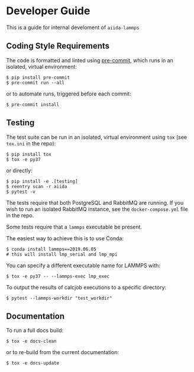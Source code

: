 # Developer Guide

This is a guide for internal develoment of `aiida-lammps`

## Coding Style Requirements

The code is formatted and linted using [pre-commit](https://pre-commit.com/), which runs in an isolated, virtual environment:

```shell
$ pip install pre-commit
$ pre-commit run --all
```

or to automate runs, triggered before each commit:

```shell
$ pre-commit install
```

## Testing

The test suite can be run in an isolated, virtual environment using `tox` (see `tox.ini` in the repo):

```shell
$ pip install tox
$ tox -e py37
```

or directly:

```shell
$ pip install -e .[testing]
$ reentry scan -r aiida
$ pytest -v
```

The tests require that both PostgreSQL and RabbitMQ are running.
If you wish to run an isolated RabbitMQ instance, see the `docker-compose.yml` file in the repo.

Some tests require that a `lammps` executable be present.

The easiest way to achieve this is to use Conda:

```shell
$ conda install lammps==2019.06.05
# this will install lmp_serial and lmp_mpi
```

You can specify a different executable name for LAMMPS with:

```shell
$ tox -e py37 -- --lammps-exec lmp_exec
```

To output the results of calcjob executions to a specific directory:

```shell
$ pytest --lammps-workdir "test_workdir"
```

## Documentation

To run a full docs build:

```shell
$ tox -e docs-clean
```

or to re-build from the current documentation:

```shell
$ tox -e docs-update
```
